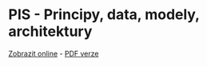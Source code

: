 # PIS - Principy, data, modely, architektury

[Zobrazit online](https://gitshow.net/gh/DIFS-Teaching/slides/pis/p01_principy_data_architektury) - [PDF verze](https://raw.githubusercontent.com/DIFS-Teaching/slides/main/pis/p01_principy_data_architektury/p01_principy_data_architektury.pdf)
